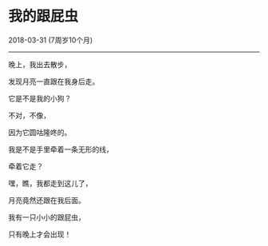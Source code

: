 # 我的跟屁虫

2018-03-31 (7周岁10个月)

---

晚上，我出去散步，

发现月亮一直跟在我身后走。

它是不是我的小狗？

不对，不像，

因为它圆咕隆咚的。

我是不是手里牵着一条无形的线，

牵着它走？

嘿，瞧，我都走到这儿了，

月亮竟然还跟在我后面。

我有一只小小的跟屁虫，

只有晚上才会出现！